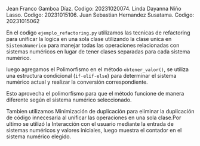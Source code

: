 Jean Franco Gamboa Díaz. Codigo: 20231020074.
Linda Dayanna Niño Lasso. Codigo: 20231015106.
Juan Sebastian Hernandez Susatama. Codigo: 20231015062

En el codigo `ejemplo_refactoring.py` utilizamos las tecnicas de refactoring para unificar la logica en una sola clase utilizando la clase unica en `SistemaNumerico` para manejar todas las operaciones relacionadas con sistemas numéricos en lugar de tener clases separadas para cada sistema numérico.


 luego agregamos el Polimorfismo en el método `obtener_valor()`, se utiliza una estructura condicional (`if-elif-else`) para determinar el sistema numérico actual y realizar la conversión correspondiente.
 
 
 
Esto aprovecha el polimorfismo para que el método funcione de manera diferente según el sistema numérico seleccionado.
  
  
Tambien utilizamos Minimización de duplicación para eliminar la duplicación de código innecesaria al unificar las operaciones en una sola clase.Por ultimo se utilizó la  Interacción con el usuario mediante la entrada de sistemas numéricos y valores iniciales, luego muestra el contador en el sistema numérico elegido. 